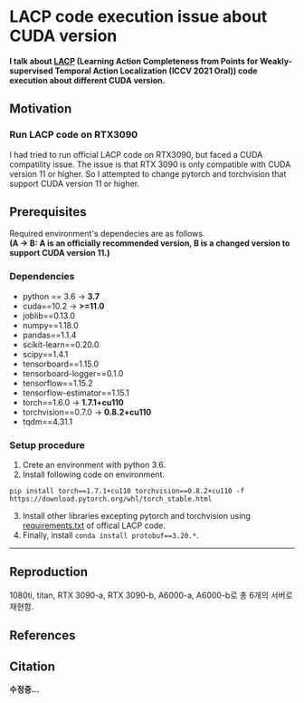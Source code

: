 

# LACP code execution issue about CUDA version

**I talk about [LACP](https://github.com/Pilhyeon/Learning-Action-Completeness-from-Points) (Learning Action Completeness from Points for Weakly-supervised Temporal Action Localization (ICCV 2021 Oral)) code execution about different CUDA version.**


## Motivation
### Run LACP code on RTX3090
I had tried to run official LACP code on RTX3090, but faced a CUDA compatility issue.
The issue is that RTX 3090 is only compatible with CUDA version 11 or higher.
So I attempted to change pytorch and torchvision that support CUDA version 11 or higher.

## Prerequisites
Required environment's dependecies are as follows. <br>
**(A -> B: A is an officially recommended version, B is a changed version to support CUDA version 11.)**

### Dependencies
* python == 3.6 &#8594; **3.7**<br>
* cuda==10.2 &#8594; **>=11.0**<br>
* joblib==0.13.0<br>
* numpy==1.18.0<br>
* pandas==1.1.4<br>
* scikit-learn==0.20.0<br>
* scipy==1.4.1<br>
* tensorboard==1.15.0<br>
* tensorboard-logger==0.1.0<br>
* tensorflow==1.15.2<br>
* tensorflow-estimator==1.15.1<br>
* torch==1.6.0 &#8594; **1.7.1+cu110**<br>
* torchvision==0.7.0 &#8594; **0.8.2+cu110**<br>
* tqdm==4.31.1<br>

### Setup procedure
1. Crete an environment with python 3.6.<br>
2. Install following code on environment.<br>
~~~
pip install torch==1.7.1+cu110 torchvision==0.8.2+cu110 -f https://download.pytorch.org/whl/torch_stable.html
~~~
3. Install other libraries excepting pytorch and torchvision using [requirements.txt](https://github.com/Pilhyeon/Learning-Action-Completeness-from-Points/blob/main/requirements.txt) of offical LACP code.<br>
4. Finally, install `conda install protobuf==3.20.*`.<br>
---

## Reproduction 
1080ti, titan, RTX 3090-a, RTX 3090-b, A6000-a, A6000-b로 총 6개의 서버로 재현함.
## References
## Citation


**수정중...**
